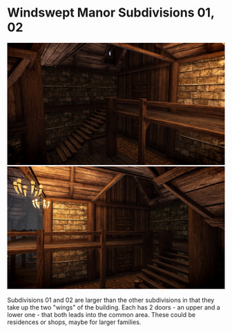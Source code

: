 # Windswept Manor Subdivisions 01, 02

![](/windhelm/pics/windsweptsubdiv1.png?raw=true "Subdivision 01")
![](/windhelm/pics/windsweptsubdiv2.png?raw=true "Subdivision 02")

Subdivisions 01 and 02 are larger than the other subdivisions in that they take up the two "wings" of the building. Each has 2 doors - an upper and a lower one - that both leads into the common area. These could be residences or shops, maybe for larger families.
